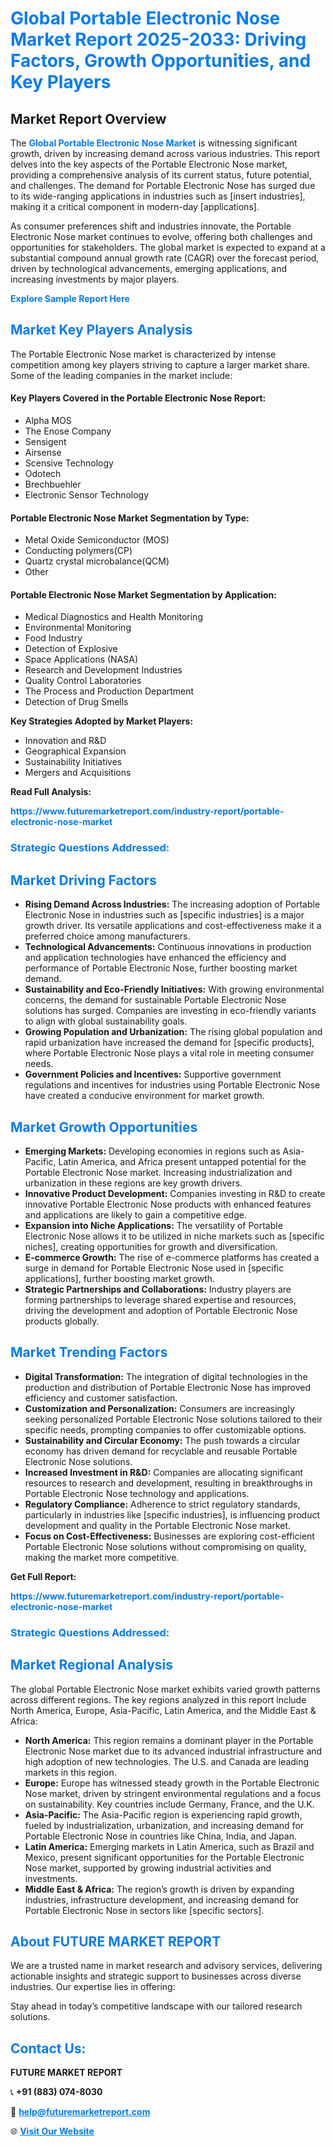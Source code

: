 <h1 style="color: #007BFF;">Global Portable Electronic Nose Market Report 2025-2033: Driving Factors, Growth Opportunities, and Key Players</h1>

<section id="overview">
<h2>Market Report Overview</h2>
<p>The <a href="https://www.futuremarketreport.com/industry-report/portable-electronic-nose-market" style="color: #007BFF; text-decoration: none;"><strong>Global Portable Electronic Nose Market</strong></a> is witnessing significant growth, driven by increasing demand across various industries. This report delves into the key aspects of the Portable Electronic Nose market, providing a comprehensive analysis of its current status, future potential, and challenges. The demand for Portable Electronic Nose has surged due to its wide-ranging applications in industries such as [insert industries], making it a critical component in modern-day [applications].</p>
<p>As consumer preferences shift and industries innovate, the Portable Electronic Nose market continues to evolve, offering both challenges and opportunities for stakeholders. The global market is expected to expand at a substantial compound annual growth rate (CAGR) over the forecast period, driven by technological advancements, emerging applications, and increasing investments by major players.</p>
</section>

<section id="overview">
<p><a href="https://www.futuremarketreport.com/request-sample/reportId=81431" style="color: #007BFF; text-decoration: none;"><strong>Explore Sample Report Here</strong></a></p>
</section>

<section id="key-players">
<h2 style="color: #007BFF;">Market Key Players Analysis</h2>
<p>The Portable Electronic Nose market is characterized by intense competition among key players striving to capture a larger market share. Some of the leading companies in the market include:</p>
<h4>Key Players Covered in the Portable Electronic Nose Report:</h4>
<ul><li>Alpha MOS</li><li>The Enose Company</li><li>Sensigent</li><li>Airsense</li><li>Scensive Technology</li><li>Odotech</li><li>Brechbuehler</li><li>Electronic Sensor Technology</li></ul>
<h4>Portable Electronic Nose Market Segmentation by Type:</h4>
<ul><li>Metal Oxide Semiconductor (MOS)</li><li>Conducting polymers(CP)</li><li>Quartz crystal microbalance(QCM)</li><li>Other</li></ul>

<h4>Portable Electronic Nose Market Segmentation by Application:</h4>
<ul><li>Medical Diagnostics and Health Monitoring</li><li>Environmental Monitoring</li><li>Food Industry</li><li>Detection of Explosive</li><li>Space Applications (NASA)</li><li>Research and Development Industries</li><li>Quality Control Laboratories</li><li>The Process and Production Department</li><li>Detection of Drug Smells</li></ul>
<p><strong>Key Strategies Adopted by Market Players:</strong></p>
<ul>
<li>Innovation and R&D</li>
<li>Geographical Expansion</li>
<li>Sustainability Initiatives</li>
<li>Mergers and Acquisitions</li>
</ul>
</section>

<section>
<p><strong>Read Full Analysis: </strong></p><a href="https://www.futuremarketreport.com/industry-report/portable-electronic-nose-market" style="color: #007BFF; text-decoration: none;"><strong>https://www.futuremarketreport.com/industry-report/portable-electronic-nose-market</strong></a>
<h3 style="color: #007BFF;">Strategic Questions Addressed:</h3>
</section>

<section id="driving-factors">
<h2 style="color: #007BFF;">Market Driving Factors</h2>
<ul>
<li><strong>Rising Demand Across Industries:</strong> The increasing adoption of Portable Electronic Nose in industries such as [specific industries] is a major growth driver. Its versatile applications and cost-effectiveness make it a preferred choice among manufacturers.</li>
<li><strong>Technological Advancements:</strong> Continuous innovations in production and application technologies have enhanced the efficiency and performance of Portable Electronic Nose, further boosting market demand.</li>
<li><strong>Sustainability and Eco-Friendly Initiatives:</strong> With growing environmental concerns, the demand for sustainable Portable Electronic Nose solutions has surged. Companies are investing in eco-friendly variants to align with global sustainability goals.</li>
<li><strong>Growing Population and Urbanization:</strong> The rising global population and rapid urbanization have increased the demand for [specific products], where Portable Electronic Nose plays a vital role in meeting consumer needs.</li>
<li><strong>Government Policies and Incentives:</strong> Supportive government regulations and incentives for industries using Portable Electronic Nose have created a conducive environment for market growth.</li>
</ul>
</section>

<section id="growth-opportunities">
<h2 style="color: #007BFF;">Market Growth Opportunities</h2>
<ul>
<li><strong>Emerging Markets:</strong> Developing economies in regions such as Asia-Pacific, Latin America, and Africa present untapped potential for the Portable Electronic Nose market. Increasing industrialization and urbanization in these regions are key growth drivers.</li>
<li><strong>Innovative Product Development:</strong> Companies investing in R&D to create innovative Portable Electronic Nose products with enhanced features and applications are likely to gain a competitive edge.</li>
<li><strong>Expansion into Niche Applications:</strong> The versatility of Portable Electronic Nose allows it to be utilized in niche markets such as [specific niches], creating opportunities for growth and diversification.</li>
<li><strong>E-commerce Growth:</strong> The rise of e-commerce platforms has created a surge in demand for Portable Electronic Nose used in [specific applications], further boosting market growth.</li>
<li><strong>Strategic Partnerships and Collaborations:</strong> Industry players are forming partnerships to leverage shared expertise and resources, driving the development and adoption of Portable Electronic Nose products globally.</li>
</ul>
</section>

<section id="trending-factors">
<h2 style="color: #007BFF;">Market Trending Factors</h2>
<ul>
<li><strong>Digital Transformation:</strong> The integration of digital technologies in the production and distribution of Portable Electronic Nose has improved efficiency and customer satisfaction.</li>
<li><strong>Customization and Personalization:</strong> Consumers are increasingly seeking personalized Portable Electronic Nose solutions tailored to their specific needs, prompting companies to offer customizable options.</li>
<li><strong>Sustainability and Circular Economy:</strong> The push towards a circular economy has driven demand for recyclable and reusable Portable Electronic Nose solutions.</li>
<li><strong>Increased Investment in R&D:</strong> Companies are allocating significant resources to research and development, resulting in breakthroughs in Portable Electronic Nose technology and applications.</li>
<li><strong>Regulatory Compliance:</strong> Adherence to strict regulatory standards, particularly in industries like [specific industries], is influencing product development and quality in the Portable Electronic Nose market.</li>
<li><strong>Focus on Cost-Effectiveness:</strong> Businesses are exploring cost-efficient Portable Electronic Nose solutions without compromising on quality, making the market more competitive.</li>
</ul>
</section>

<section>
<p><strong>Get Full Report: </strong></p><a href="https://www.futuremarketreport.com/industry-report/portable-electronic-nose-market" style="color: #007BFF; text-decoration: none;"><strong>https://www.futuremarketreport.com/industry-report/portable-electronic-nose-market</strong></a>
<h3 style="color: #007BFF;">Strategic Questions Addressed:</h3>
</section>


<section id="regional-analysis">
<h2 style="color: #007BFF;">Market Regional Analysis</h2>
<p>The global Portable Electronic Nose market exhibits varied growth patterns across different regions. The key regions analyzed in this report include North America, Europe, Asia-Pacific, Latin America, and the Middle East & Africa:</p>
<ul>
<li><strong>North America:</strong> This region remains a dominant player in the Portable Electronic Nose market due to its advanced industrial infrastructure and high adoption of new technologies. The U.S. and Canada are leading markets in this region.</li>
<li><strong>Europe:</strong> Europe has witnessed steady growth in the Portable Electronic Nose market, driven by stringent environmental regulations and a focus on sustainability. Key countries include Germany, France, and the U.K.</li>
<li><strong>Asia-Pacific:</strong> The Asia-Pacific region is experiencing rapid growth, fueled by industrialization, urbanization, and increasing demand for Portable Electronic Nose in countries like China, India, and Japan.</li>
<li><strong>Latin America:</strong> Emerging markets in Latin America, such as Brazil and Mexico, present significant opportunities for the Portable Electronic Nose market, supported by growing industrial activities and investments.</li>
<li><strong>Middle East & Africa:</strong> The region’s growth is driven by expanding industries, infrastructure development, and increasing demand for Portable Electronic Nose in sectors like [specific sectors].</li>
</ul>
</section>

<footer>
<h2 style="color: #007BFF;">About FUTURE MARKET REPORT</h2>
<p>We are a trusted name in market research and advisory services, delivering actionable insights and strategic support to businesses across diverse industries. Our expertise lies in offering:</p>

<p>Stay ahead in today’s competitive landscape with our tailored research solutions.</p>

<h2 style="color: #007BFF;">Contact Us:</h2>
<p><strong>FUTURE MARKET REPORT</strong></p>
<p>📞 <strong>+91 (883) 074-8030</strong></p>
<p>📧 <strong><a href="mailto:help@futuremarketreport.com" style="color: #007BFF;">help@futuremarketreport.com</a></strong></p>
<p>🌐 <strong><a href="https://www.futuremarketreport.com/" style="color: #007BFF;">Visit Our Website</a></strong></p>
</footer>